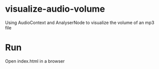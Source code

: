 # visualize-audio-volume
Using AudioContext and AnalyserNode to visualize the volume of an mp3 file

# Run
Open index.html in a browser
